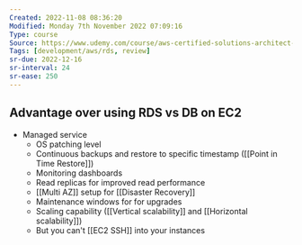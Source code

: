 ```yaml
---
Created: 2022-11-08 08:36:20
Modified: Monday 7th November 2022 07:09:16
Type: course
Source: https://www.udemy.com/course/aws-certified-solutions-architect-associate-saa-c01/?xref=E0Aed11STH4LPUQvCz0GJFABTmM=
Tags: [development/aws/rds, review]
sr-due: 2022-12-16
sr-interval: 24
sr-ease: 250
---
```


## Advantage over using RDS vs DB on EC2

- Managed service
    - OS patching level
    - Continuous backups and restore to specific timestamp ([[Point in Time Restore]])
    - Monitoring dashboards
    - Read replicas for improved read performance
    - [[Multi AZ]] setup for [[Disaster Recovery]]
    - Maintenance windows for for upgrades
    - Scaling capability ([[Vertical scalability]] and [[Horizontal scalability]])
    - But you can't [[EC2 SSH]] into your instances